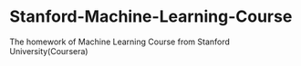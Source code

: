 # Stanford-Machine-Learning-Course
The homework of Machine Learning Course from Stanford University(Coursera)
